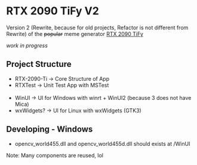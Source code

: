 # RTX 2090 TiFy V2

Version 2 (Rewrite, because for old projects, Refactor is not different from Rewrite)
of the ~~popular~~ meme generator [RTX 2090 TiFy](https://github.com/Leomotors/RTX-2090-TiFy)

_work in progress_

## Project Structure

- RTX-2090-Ti -> Core Structure of App
- RTXTest -> Unit Test App with MSTest
  <br/><br/>
- WinUI -> UI for Windows with winrt + WinUI2 (because 3 does not have Mica)
- wxWidgets? -> UI for Linux with wxWidgets (GTK3)

## Developing - Windows

- opencv_world455.dll and opencv_world455d.dll should exists at /WinUI

Note: Many components are reused, lol
